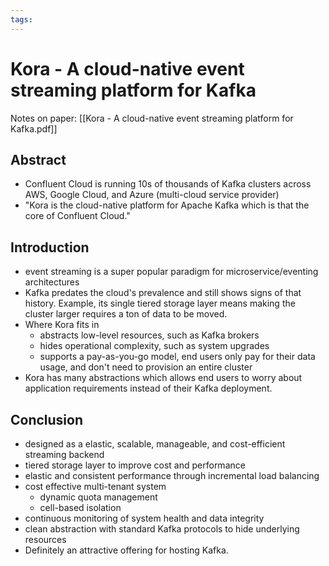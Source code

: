 ```yaml
---
tags:
---
```

# Kora - A cloud-native event streaming platform for Kafka

Notes on paper: [[Kora - A cloud-native event streaming platform for Kafka.pdf]]

## Abstract
- Confluent Cloud is running 10s of thousands of Kafka clusters across AWS, Google Cloud, and Azure (multi-cloud service provider)
- "Kora is the cloud-native platform for Apache Kafka which is that the core of Confluent Cloud."

## Introduction
- event streaming is a super popular paradigm for microservice/eventing architectures
- Kafka predates the cloud's prevalence and still shows signs of that history. Example, its single tiered storage layer means making the cluster larger requires a ton of data to be moved.
- Where Kora fits in
	- abstracts low-level resources, such as Kafka brokers
	- hides operational complexity, such as system upgrades
	- supports a pay-as-you-go model, end users only pay for their data usage, and don't need to provision an entire cluster
- Kora has many abstractions which allows end users to worry about application requirements instead of their Kafka deployment.

## Conclusion
- designed as a elastic, scalable, manageable, and cost-efficient streaming backend
- tiered storage layer to improve cost and performance
- elastic and consistent performance through incremental load balancing
- cost effective multi-tenant system
	- dynamic quota management
	- cell-based isolation
- continuous monitoring of system health and data integrity
- clean abstraction with standard Kafka protocols to hide underlying resources
- Definitely an attractive offering for hosting Kafka.